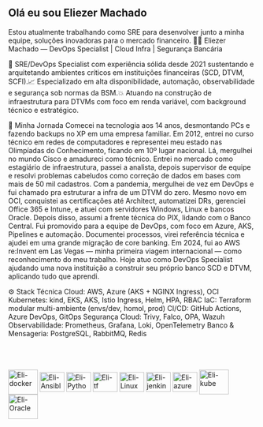 ## Olá eu sou Eliezer Machado
Estou atualmente trabalhando como SRE para desenvolver junto a minha equipe, soluções inovadoras para o mercado financeiro.
👨‍💻 Eliezer Machado — DevOps Specialist | Cloud Infra | Segurança Bancária

🔧 SRE/DevOps Specialist com experiência sólida desde 2021 sustentando e arquitetando ambientes críticos em instituições financeiras (SCD, DTVM, SCFI).📈 Especializado em alta disponibilidade, automação, observabilidade e segurança sob normas da BSM.💥 Atuando na construção de infraestrutura para DTVMs com foco em renda variável, com background técnico e estratégico.

🚀 Minha Jornada
Comecei na tecnologia aos 14 anos, desmontando PCs e fazendo backups no XP em uma empresa familiar. Em 2012, entrei no curso técnico em redes de computadores e representei meu estado nas Olimpíadas do Conhecimento, ficando em 10º lugar nacional. Lá, mergulhei no mundo Cisco e amadureci como técnico.
Entrei no mercado como estagiário de infraestrutura, passei a analista, depois supervisor de equipe e resolvi problemas cabeludos como correção de dados em bases com mais de 50 mil cadastros.
Com a pandemia, mergulhei de vez em DevOps e fui chamado pra estruturar a infra de um DTVM do zero. Mesmo novo em OCI, conquistei as certificações até Architect, automatizei DRs, gerenciei Office 365 e Intune, e atuei com servidores Windows, Linux e bancos Oracle.
Depois disso, assumi a frente técnica do PIX, lidando com o Banco Central. Fui promovido para a equipe de DevOps, com foco em Azure, AKS, Pipelines e automação.
Documentei processos, virei referência técnica e ajudei em uma grande migração de core banking. Em 2024, fui ao AWS re:Invent em Las Vegas — minha primeira viagem internacional — como reconhecimento do meu trabalho.
Hoje atuo como DevOps Specialist ajudando uma nova instituição a construir seu próprio banco SCD e DTVM, aplicando tudo que aprendi.

⚙️ Stack Técnica
Cloud: AWS, Azure (AKS + NGINX Ingress), OCI
Kubernetes: kind, EKS, AKS, Istio Ingress, Helm, HPA, RBAC
IaC: Terraform modular multi-ambiente (envs/dev, homol, prod)
CI/CD: GitHub Actions, Azure DevOps, GitOps
Segurança Cloud: Trivy, Falco, OPA, Wazuh
Observabilidade: Prometheus, Grafana, Loki, OpenTelemetry
Banco & Mensageria: PostgreSQL, RabbitMQ, Redis

<br>
<br>
<div style="display: inline_block"><br>
  <img align="center" alt="Eli-docker" height="50" width="60" src="https://cdn.jsdelivr.net/gh/devicons/devicon/icons/docker/docker-original.svg">
  <img align="center" alt="Eli-Ansible" height="40" width="50" src="https://raw.githubusercontent.com/bwks/vendor-icons-svg/702f2ac88acc71759ce623bc5000a596195e9db3/ansible-logo.svg">
  <img align="center" alt="Eli-Python" height="40" width="50" src="https://raw.githubusercontent.com/bwks/vendor-icons-svg/702f2ac88acc71759ce623bc5000a596195e9db3/python.svg">
  <img align="center" alt="Eli-tf" height="40" width="50" src="https://raw.githubusercontent.com/bwks/vendor-icons-svg/702f2ac88acc71759ce623bc5000a596195e9db3/terraform.svg">
  <img align="center" alt="Eli-Linux" height="40" width="50" src="https://cdn.jsdelivr.net/gh/devicons/devicon/icons/linux/linux-original.svg">
  <img align="center" alt="Eli-jenkins" height="40" width="50" src="https://raw.githubusercontent.com/bwks/vendor-icons-svg/702f2ac88acc71759ce623bc5000a596195e9db3/jenkins.svg">
  <img align="center" alt="Eli-azure" height="40" width="50" src="https://raw.githubusercontent.com/bwks/vendor-icons-svg/702f2ac88acc71759ce623bc5000a596195e9db3/azure.svg">
  <img align="center" alt="Eli-kube" height="50" width="60" src="https://cdn.jsdelivr.net/gh/devicons/devicon/icons/kubernetes/kubernetes-plain-wordmark.svg">
  <img align="center" alt="Eli-Oracle" height="50" width="60" src="https://cdn.jsdelivr.net/gh/devicons/devicon/icons/oracle/oracle-original.svg">
  
</div>
